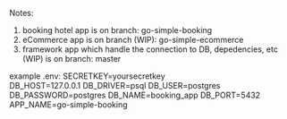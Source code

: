 Notes:
1. booking hotel app is on branch: go-simple-booking
2. eCommerce app is on branch (WIP): go-simple-ecommerce
3. framework app which handle the connection to DB, depedencies, etc (WIP) is on branch: master

example .env:
SECRETKEY=yoursecretkey   
DB_HOST=127.0.0.1
DB_DRIVER=psql 
DB_USER=postgres
DB_PASSWORD=postgres
DB_NAME=booking_app
DB_PORT=5432 
APP_NAME=go-simple-booking